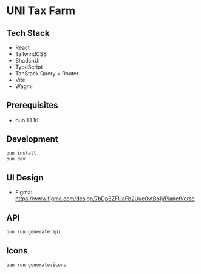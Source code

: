# UNI Tax Farm

## Tech Stack

- React
- TailwindCSS
- ShadcnUI
- TypeScript
- TanStack Query + Router
- Vite
- Wagmi

## Prerequisites

- bun 1.1.16

## Development

```bash
bun install
bun dev
```

## UI Design

- Figma: https://www.figma.com/design/7bDp3ZFUaFb2Uue0vtBo1j/PlanetVerse

## API

```bash
bun run generate:api
```

## Icons

```bash
bun run generate:icons
```
